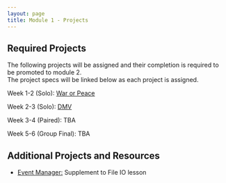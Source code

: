 ```yaml
---
layout: page
title: Module 1 - Projects
---
```


## Required Projects
The following projects will be assigned and their completion is required to be promoted to module 2.  
The project specs will be linked below as each project is assigned.


<!-- Week 1 (Ungraded): [Credit Check](./credit_check.markdown)-->
<!-- Alternate between Flash Cards and War or Peace for repeaters -->
<!-- Week 1-2 (Solo): [War or Peace](./war_or_peace/) [Flash Cards](./flashcards/) -->
Week 1-2 (Solo):  [War or Peace](./war_or_peace/)  
<!-- Week 2-3 (Solo): [DMV](./dmv/)  -->
Week 2-3 (Solo): [DMV](./dmv/)  
<!-- Option to add more advanced option with Connect Four as other pair project -->
<!-- Week 3-4 (Paired): [Battleship](./battleship/) -->
Week 3-4 (Paired): TBA  
<!-- Week 4 Extra Time!: [Beat Box](./beat_box/)  -->
<!-- Week 5-6 (Group Final): TBD -->
Week 5-6 (Group Final): TBA  

## Additional Projects and Resources

- [Event Manager:](./event_manager.markdown) Supplement to File IO lesson
